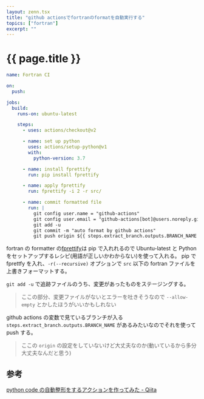```yaml
---
layout: zenn.tsx
title: "github actionsでfortranのformatを自動実行する"
topics: ["fortran"]
excerpt: ""
---
```


# {{ page.title  }}

```yaml
name: Fortran CI

on:
  push:

jobs:
  build:
    runs-on: ubuntu-latest

    steps:
      - uses: actions/checkout@v2

      - name: set up python
        uses: actions/setup-python@v1
        with:
          python-version: 3.7

      - name: install fprettify
        run: pip install fprettify

      - name: apply fprettify
        run: fprettify -i 2 -r src/

      - name: commit formatted file
        run: |
          git config user.name = "github-actions"
          git config user.email = "github-actions[bot]@users.noreply.github.com"
          git add -u 
          git commit -m "auto format by github actions"
          git push origin ${{ steps.extract_branch.outputs.BRANCH_NAME  }}
```

fortran の formatter の[fprettify](https://github.com/pseewald/fprettify)は pip で入れれるので Ubuntu-latest と Python をセットアップするレシピ(用語が正しいかわからない)を使って入れる。
pip で fprettfy を入れ、`-r(--recursive)` オプションで `src` 以下の fortran ファイルを上書きフォーマットする。

`git add -u` で追跡ファイルのうち、変更があったものをステージングする。

> ここの部分、変更ファイルがないとエラーを吐きそうなので `--allow-empty` とかしたほうがいいかもしれない

github actions の変数で見ているブランチが入る `steps.extract_branch.outputs.BRANCH_NAME` があるみたいなのでそれを使って push する。

> ここの `origin` の設定をしていないけど大丈夫なのか(動いているから多分大丈夫なんだと思う)

## 参考

[python code の自動整形をするアクションを作ってみた - Qiita](https://qiita.com/utom/items/d6b17776f8e966985b01)
